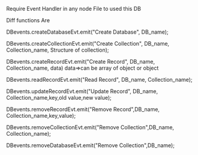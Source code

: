 Require Event Handler in any node File to used this DB

Diff functions Are 

<!-- for creation of DB -->


DBevents.createDatabaseEvt.emit("Create Database", DB_name);


<!-- for creation of collection -->

DBevents.createCollectionEvt.emit("Create Collection", DB_name, Collection_name, Structure of collection);

<!-- for creation of record -->


DBevents.createRecordEvt.emit("Create Record", DB_name, Collection_name, data)
data=>can be array of object or object


<!-- to read all records -->


DBevents.readRecordEvt.emit("Read Record",  DB_name, Collection_name);


<!-- to update record -->

DBevents.updateRecordEvt.emit("Update Record", DB_name, Collection_name,key,old value,new value);


<!-- remove record -->

DBevents.removeRecordEvt.emit("Remove Record",DB_name, Collection_name,key,value);

<!-- remove collection -->
 DBevents.removeCollectionEvt.emit("Remove Collection",DB_name, Collection_name);

 <!-- remove database -->

 DBevents.removeDatabaseEvt.emit("Remove Collection",DB_name);